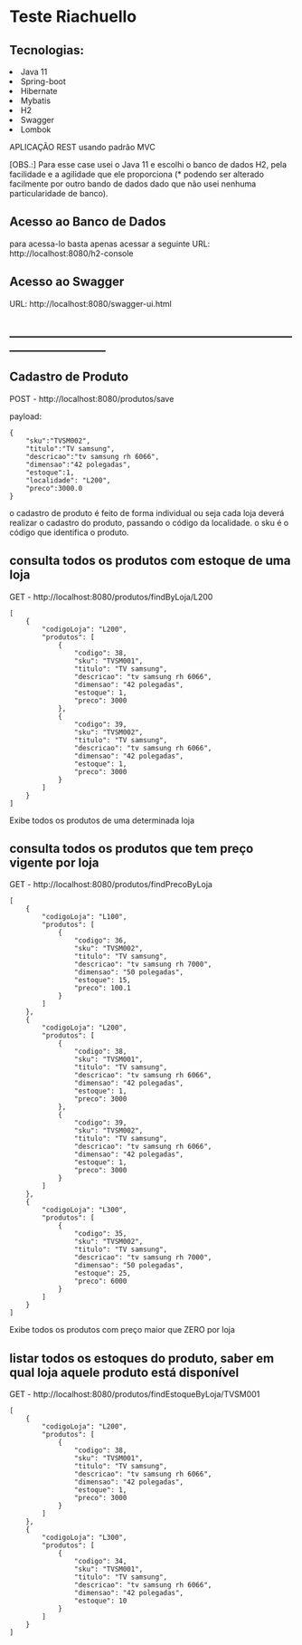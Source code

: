 <h1> Teste Riachuello </h1>

<h2>Tecnologias:</h2>

<li>Java 11</li>
<li>Spring-boot</li>
<li>Hibernate</li>
<li>Mybatis</li>
<li>H2</li>
<li>Swagger</li>
<li>Lombok</li>

APLICAÇÃO REST usando padrão MVC

[OBS.:]
Para esse case usei o Java 11 e escolhi o banco de dados H2, pela facilidade e a agilidade que ele proporciona (* podendo ser alterado facilmente por outro bando de dados dado que não usei nenhuma particularidade de banco).

<h2>Acesso ao Banco de Dados </h2>

para acessa-lo basta apenas acessar a seguinte URL: http://localhost:8080/h2-console

<h2>Acesso ao Swagger </h2>
URL: http://localhost:8080/swagger-ui.html

<h2>___________________________________________________________________ </h2>


<h2>Cadastro de Produto </h2>

POST - http://localhost:8080/produtos/save

payload:
```
{
    "sku":"TVSM002",
    "titulo":"TV samsung",
    "descricao":"tv samsung rh 6066",
    "dimensao":"42 polegadas",
    "estoque":1,
    "localidade": "L200",
    "preco":3000.0
}
```
o cadastro de produto é feito de forma individual ou seja cada loja deverá realizar o cadastro do produto, passando o código da localidade.
o sku é o código que identifica o produto.

<h2>consulta todos os produtos com estoque de uma loja </h2>

GET - http://localhost:8080/produtos/findByLoja/L200

```
[
    {
        "codigoLoja": "L200",
        "produtos": [
            {
                "codigo": 38,
                "sku": "TVSM001",
                "titulo": "TV samsung",
                "descricao": "tv samsung rh 6066",
                "dimensao": "42 polegadas",
                "estoque": 1,
                "preco": 3000
            },
            {
                "codigo": 39,
                "sku": "TVSM002",
                "titulo": "TV samsung",
                "descricao": "tv samsung rh 6066",
                "dimensao": "42 polegadas",
                "estoque": 1,
                "preco": 3000
            }
        ]
    }
]
```

Exibe todos os produtos de uma determinada loja


<h2>consulta todos os produtos que tem preço vigente por loja </h2>

GET - http://localhost:8080/produtos/findPrecoByLoja

```
[
    {
        "codigoLoja": "L100",
        "produtos": [
            {
                "codigo": 36,
                "sku": "TVSM002",
                "titulo": "TV samsung",
                "descricao": "tv samsung rh 7000",
                "dimensao": "50 polegadas",
                "estoque": 15,
                "preco": 100.1
            }
        ]
    },
    {
        "codigoLoja": "L200",
        "produtos": [
            {
                "codigo": 38,
                "sku": "TVSM001",
                "titulo": "TV samsung",
                "descricao": "tv samsung rh 6066",
                "dimensao": "42 polegadas",
                "estoque": 1,
                "preco": 3000
            },
            {
                "codigo": 39,
                "sku": "TVSM002",
                "titulo": "TV samsung",
                "descricao": "tv samsung rh 6066",
                "dimensao": "42 polegadas",
                "estoque": 1,
                "preco": 3000
            }
        ]
    },
    {
        "codigoLoja": "L300",
        "produtos": [
            {
                "codigo": 35,
                "sku": "TVSM002",
                "titulo": "TV samsung",
                "descricao": "tv samsung rh 7000",
                "dimensao": "50 polegadas",
                "estoque": 25,
                "preco": 6000
            }
        ]
    }
]
```

Exibe todos os produtos com preço maior que ZERO por loja

<h2> listar todos os estoques do produto, saber em qual loja aquele produto está disponível </h2>

GET - http://localhost:8080/produtos/findEstoqueByLoja/TVSM001

```
[
    {
        "codigoLoja": "L200",
        "produtos": [
            {
                "codigo": 38,
                "sku": "TVSM001",
                "titulo": "TV samsung",
                "descricao": "tv samsung rh 6066",
                "dimensao": "42 polegadas",
                "estoque": 1,
                "preco": 3000
            }
        ]
    },
    {
        "codigoLoja": "L300",
        "produtos": [
            {
                "codigo": 34,
                "sku": "TVSM001",
                "titulo": "TV samsung",
                "descricao": "tv samsung rh 6066",
                "dimensao": "42 polegadas",
                "estoque": 10
            }
        ]
    }
]
```




